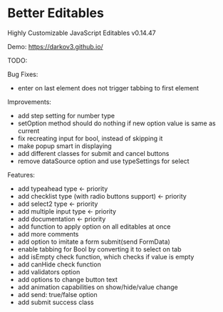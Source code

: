 # Better Editables
Highly Customizable JavaScript Editables v0.14.47

Demo:
https://darkov3.github.io/


TODO:

Bug Fixes:
- enter on last element does not trigger tabbing to first element

Improvements:
- add step setting for number type
- setOption method should do nothing if new option value is same as current
- fix recreating input for bool, instead of skipping it
- make popup smart in displaying
- add different classes for submit and cancel buttons
- remove dataSource option and use typeSettings for select

Features:
- add typeahead type <- priority
- add checklist type (with radio buttons support) <- priority
- add select2 type <- priority
- add multiple input type <- priority
- add documentation <- priority
- add function to apply option on all editables at once
- add more comments
- add option to imitate a form submit(send FormData)
- enable tabbing for Bool by converting it to select on tab
- add isEmpty check function, which checks if value is empty
- add canHide check function
- add validators option
- add options to change button text
- add animation capabilities on show/hide/value change
- add send: true/false option
- add submit success class
